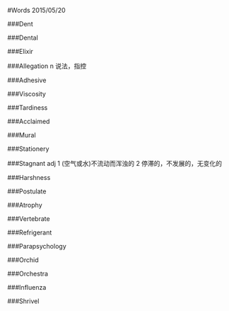 #Words 2015/05/20

###Dent

###Dental

###Elixir

###Allegation
n 说法，指控

###Adhesive

###Viscosity

###Tardiness

###Acclaimed

###Mural

###Stationery

###Stagnant
adj 1 (空气或水)不流动而浑浊的 2 停滞的，不发展的，无变化的

###Harshness

###Postulate

###Atrophy

###Vertebrate

###Refrigerant

###Parapsychology

###Orchid

###Orchestra

###Influenza

###Shrivel
